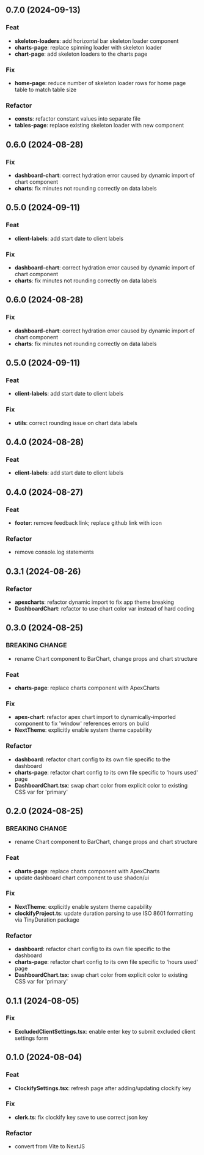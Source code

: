 ## 0.7.0 (2024-09-13)

### Feat

-   **skeleton-loaders**: add horizontal bar skeleton loader component
-   **charts-page**: replace spinning loader with skeleton loader
-   **chart-page**: add skeleton loaders to the charts page

### Fix

-   **home-page**: reduce number of skeleton loader rows for home page table to match table size

### Refactor

-   **consts**: refactor constant values into separate file
-   **tables-page**: replace existing skeleton loader with new component

## 0.6.0 (2024-08-28)

### Fix

-   **dashboard-chart**: correct hydration error caused by dynamic import of chart component
-   **charts**: fix minutes not rounding correctly on data labels

## 0.5.0 (2024-09-11)

### Feat

-   **client-labels**: add start date to client labels

### Fix

-   **dashboard-chart**: correct hydration error caused by dynamic import of chart component
-   **charts**: fix minutes not rounding correctly on data labels

## 0.6.0 (2024-08-28)

### Fix

- **dashboard-chart**: correct hydration error caused by dynamic import of chart component
- **charts**: fix minutes not rounding correctly on data labels

## 0.5.0 (2024-09-11)

### Feat

- **client-labels**: add start date to client labels

### Fix

- **utils**: correct rounding issue on chart data labels

## 0.4.0 (2024-08-28)

### Feat

-   **client-labels**: add start date to client labels

## 0.4.0 (2024-08-27)

### Feat

-   **footer**: remove feedback link; replace github link with icon

### Refactor

-   remove console.log statements

## 0.3.1 (2024-08-26)

### Refactor

-   **apexcharts**: refactor dynamic import to fix app theme breaking
-   **DashboardChart**: refactor to use chart color var instead of hard coding

## 0.3.0 (2024-08-25)

### BREAKING CHANGE

-   rename Chart component to BarChart, change props and chart structure

### Feat

-   **charts-page**: replace charts component with ApexCharts

### Fix

-   **apex-chart**: refactor apex chart import to dynamically-imported component to fix 'window' references errors on build
-   **NextTheme**: explicitly enable system theme capability

### Refactor

-   **dashboard**: refactor chart config to its own file specific to the dashboard
-   **charts-page**: refactor chart config to its own file specific to 'hours used' page
-   **DashboardChart.tsx**: swap chart color from explicit color to existing CSS var for 'primary'

## 0.2.0 (2024-08-25)

### BREAKING CHANGE

-   rename Chart component to BarChart, change props and chart structure

### Feat

-   **charts-page**: replace charts component with ApexCharts
-   update dashboard chart component to use shadcn/ui

### Fix

-   **NextTheme**: explicitly enable system theme capability
-   **clockifyProject.ts**: update duration parsing to use ISO 8601 formatting via TinyDuration package

### Refactor

-   **dashboard**: refactor chart config to its own file specific to the dashboard
-   **charts-page**: refactor chart config to its own file specific to 'hours used' page
-   **DashboardChart.tsx**: swap chart color from explicit color to existing CSS var for 'primary'

## 0.1.1 (2024-08-05)

### Fix

-   **ExcludedClientSettings.tsx**: enable enter key to submit excluded client settings form

## 0.1.0 (2024-08-04)

### Feat

-   **ClockifySettings.tsx**: refresh page after adding/updating clockify key

### Fix

-   **clerk.ts**: fix clockify key save to use correct json key

### Refactor

-   convert from Vite to NextJS
